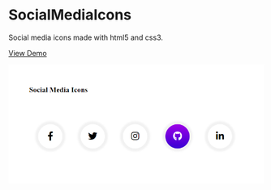 # SocialMediaIcons
Social media icons made with html5 and css3.

[View Demo](https://borismm3.github.io/SocialMediaIcons/)

![Preview for Digital Clock](./finalResult.PNG)
